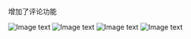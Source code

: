 增加了评论功能

![Image text](https://raw.githubusercontent.com/ZacharyRZ/LeaPython/4a/image/1490172224(1).jpg)
![Image text](https://raw.githubusercontent.com/ZacharyRZ/LeaPython/4a/image/1490172238(1).jpg)
![Image text](https://raw.githubusercontent.com/ZacharyRZ/LeaPython/4a/image/1490172256(1).jpg)
![Image text](https://raw.githubusercontent.com/ZacharyRZ/LeaPython/4a/image/1490172275(1).jpg)

